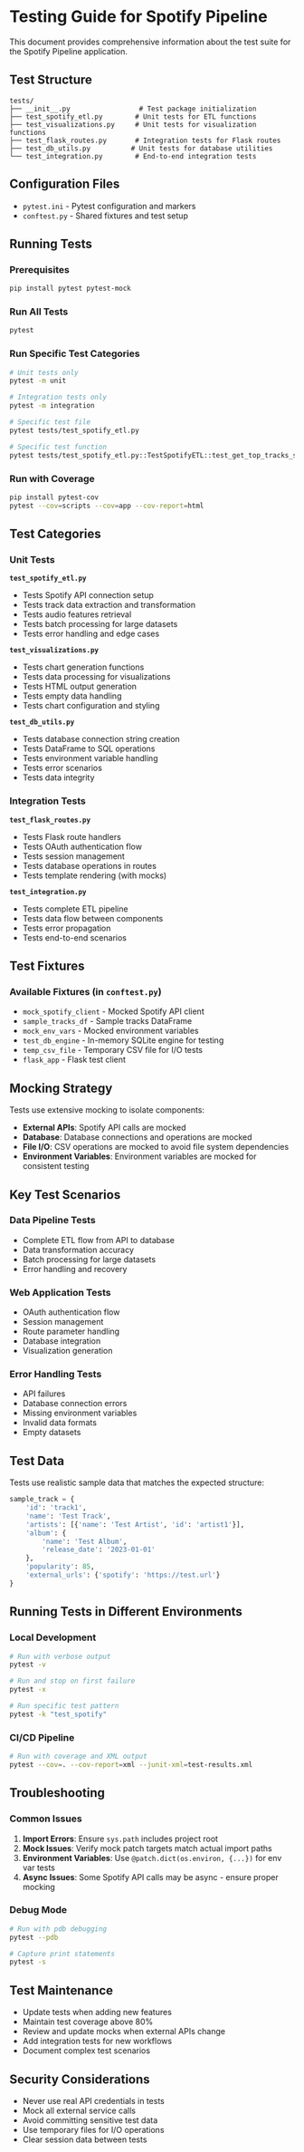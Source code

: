 # Testing Guide for Spotify Pipeline

This document provides comprehensive information about the test suite for the Spotify Pipeline application.

## Test Structure

```
tests/
├── __init__.py                 # Test package initialization
├── test_spotify_etl.py        # Unit tests for ETL functions
├── test_visualizations.py     # Unit tests for visualization functions
├── test_flask_routes.py       # Integration tests for Flask routes
├── test_db_utils.py          # Unit tests for database utilities
└── test_integration.py        # End-to-end integration tests
```

## Configuration Files

- `pytest.ini` - Pytest configuration and markers
- `conftest.py` - Shared fixtures and test setup

## Running Tests

### Prerequisites

```bash
pip install pytest pytest-mock
```

### Run All Tests

```bash
pytest
```

### Run Specific Test Categories

```bash
# Unit tests only
pytest -m unit

# Integration tests only
pytest -m integration

# Specific test file
pytest tests/test_spotify_etl.py

# Specific test function
pytest tests/test_spotify_etl.py::TestSpotifyETL::test_get_top_tracks_success
```

### Run with Coverage

```bash
pip install pytest-cov
pytest --cov=scripts --cov=app --cov-report=html
```

## Test Categories

### Unit Tests

**`test_spotify_etl.py`**
- Tests Spotify API connection setup
- Tests track data extraction and transformation
- Tests audio features retrieval
- Tests batch processing for large datasets
- Tests error handling and edge cases

**`test_visualizations.py`**
- Tests chart generation functions
- Tests data processing for visualizations
- Tests HTML output generation
- Tests empty data handling
- Tests chart configuration and styling

**`test_db_utils.py`**
- Tests database connection string creation
- Tests DataFrame to SQL operations
- Tests environment variable handling
- Tests error scenarios
- Tests data integrity

### Integration Tests

**`test_flask_routes.py`**
- Tests Flask route handlers
- Tests OAuth authentication flow
- Tests session management
- Tests database operations in routes
- Tests template rendering (with mocks)

**`test_integration.py`**
- Tests complete ETL pipeline
- Tests data flow between components
- Tests error propagation
- Tests end-to-end scenarios

## Test Fixtures

### Available Fixtures (in `conftest.py`)

- `mock_spotify_client` - Mocked Spotify API client
- `sample_tracks_df` - Sample tracks DataFrame
- `mock_env_vars` - Mocked environment variables
- `test_db_engine` - In-memory SQLite engine for testing
- `temp_csv_file` - Temporary CSV file for I/O tests
- `flask_app` - Flask test client

## Mocking Strategy

Tests use extensive mocking to isolate components:

- **External APIs**: Spotify API calls are mocked
- **Database**: Database connections and operations are mocked
- **File I/O**: CSV operations are mocked to avoid file system dependencies
- **Environment Variables**: Environment variables are mocked for consistent testing

## Key Test Scenarios

### Data Pipeline Tests
- Complete ETL flow from API to database
- Data transformation accuracy
- Batch processing for large datasets
- Error handling and recovery

### Web Application Tests
- OAuth authentication flow
- Session management
- Route parameter handling
- Database integration
- Visualization generation

### Error Handling Tests
- API failures
- Database connection errors
- Missing environment variables
- Invalid data formats
- Empty datasets

## Test Data

Tests use realistic sample data that matches the expected structure:

```python
sample_track = {
    'id': 'track1',
    'name': 'Test Track',
    'artists': [{'name': 'Test Artist', 'id': 'artist1'}],
    'album': {
        'name': 'Test Album',
        'release_date': '2023-01-01'
    },
    'popularity': 85,
    'external_urls': {'spotify': 'https://test.url'}
}
```

## Running Tests in Different Environments

### Local Development
```bash
# Run with verbose output
pytest -v

# Run and stop on first failure
pytest -x

# Run specific test pattern
pytest -k "test_spotify"
```

### CI/CD Pipeline
```bash
# Run with coverage and XML output
pytest --cov=. --cov-report=xml --junit-xml=test-results.xml
```

## Troubleshooting

### Common Issues

1. **Import Errors**: Ensure `sys.path` includes project root
2. **Mock Issues**: Verify mock patch targets match actual import paths
3. **Environment Variables**: Use `@patch.dict(os.environ, {...})` for env var tests
4. **Async Issues**: Some Spotify API calls may be async - ensure proper mocking

### Debug Mode
```bash
# Run with pdb debugging
pytest --pdb

# Capture print statements
pytest -s
```

## Test Maintenance

- Update tests when adding new features
- Maintain test coverage above 80%
- Review and update mocks when external APIs change
- Add integration tests for new workflows
- Document complex test scenarios

## Security Considerations

- Never use real API credentials in tests
- Mock all external service calls
- Avoid committing sensitive test data
- Use temporary files for I/O operations
- Clear session data between tests